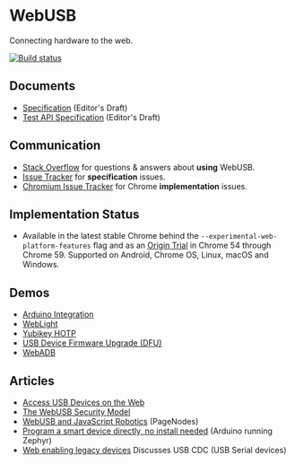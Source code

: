 WebUSB
======

Connecting hardware to the web.

[![Build status](https://travis-ci.org/WICG/webusb.svg?branch=master)](https://travis-ci.org/WICG/webusb?branch=master)

Documents
---------

* [Specification](https://wicg.github.io/webusb/) (Editor's Draft)
* [Test API Specification](https://wicg.github.io/webusb/test/) (Editor's Draft)

Communication
-------------

* [Stack Overflow](https://stackoverflow.com/questions/tagged/webusb) for questions & answers about **using** WebUSB.
* [Issue Tracker](https://github.com/wicg/webusb/issues) for **specification** issues.
* [Chromium Issue Tracker](https://bugs.chromium.org/p/chromium/issues/list?q=component%3ABlink>USB) for Chrome **implementation** issues.

Implementation Status
---------------------

* Available in the latest stable Chrome behind the
  `--experimental-web-platform-features` flag and as an
  [Origin Trial](https://bit.ly/OriginTrialSignup) in Chrome 54 through
  Chrome 59. Supported on Android, Chrome OS, Linux, macOS and Windows.

Demos
-----

* [Arduino Integration](https://github.com/webusb/arduino/)
* [WebLight](https://github.com/sowbug/weblight)
* [Yubikey HOTP](https://github.com/santiagotorres/yubikey-webusb)
* [USB Device Firmware Upgrade (DFU)](https://github.com/devanlai/webdfu)
* [WebADB](https://github.com/webadb/webadb.js)

Articles
--------

* [Access USB Devices on the Web](https://developers.google.com/web/updates/2016/03/access-usb-devices-on-the-web)
* [The WebUSB Security Model](https://medium.com/dev-channel/the-webusb-security-model-f48ee04de0ab)
* [WebUSB and JavaScript Robotics](http://iceddev.com/blog/webusb-and-javascript-robotics/) (PageNodes)
* [Program a smart device directly, no install needed](https://medium.com/@kennethrohde/program-a-smart-device-directly-no-install-needed-cd8b29320d76) (Arduino running Zephyr)
* [Web enabling legacy devices](https://medium.com/@larsgk/web-enabling-legacy-devices-dc3ecb9400ed) Discusses USB CDC (USB Serial devices)
